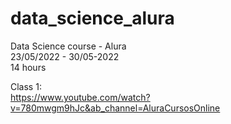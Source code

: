 # data_science_alura
Data Science course - Alura  
23/05/2022 - 30/05-2022  
14 hours  
  
Class 1:  
https://www.youtube.com/watch?v=780mwgm9hJc&ab_channel=AluraCursosOnline
